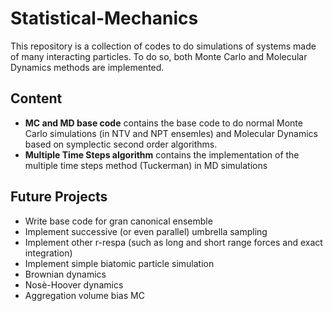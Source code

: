 # Statistical-Mechanics

This repository is a collection of codes to do simulations of systems made of many interacting particles. To do so, both Monte Carlo and Molecular Dynamics methods are implemented.

## Content 
- **MC and MD base code** contains the base code to do normal Monte Carlo simulations (in NTV and NPT ensemles) and Molecular Dynamics based on symplectic second order algorithms.
- **Multiple Time Steps algorithm** contains the implementation of the multiple time steps method (Tuckerman) in MD simulations

## Future Projects
- Write base code for gran canonical ensemble
- Implement successive (or even parallel) umbrella sampling
- Implement other r-respa (such as long and short range forces and exact integration)
- Implement simple biatomic particle simulation
- Brownian dynamics
- Nosè-Hoover dynamics
- Aggregation volume bias MC
